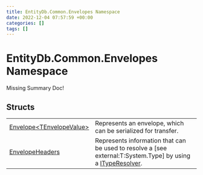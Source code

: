 ```yaml
---
title: EntityDb.Common.Envelopes Namespace
date: 2022-12-04 07:57:59 +00:00
categories: []
tags: []
---
```


# EntityDb.Common.Envelopes Namespace
Missing Summary Doc!
## Structs
<table><tr><td><a href='dotnet/entitydb.common.envelopes.envelope`1'>Envelope&lt;TEnvelopeValue&gt;</a></td><td>
Represents an envelope, which can be serialized for transfer.
</td></tr><tr><td><a href='dotnet/entitydb.common.envelopes.envelopeheaders'>EnvelopeHeaders</a></td><td>
Represents information that can be used to resolve a [see external:T:System.Type] by using a <a href='dotnet/entitydb.common.typeresolvers.ityperesolver'>ITypeResolver</a>.
</td></tr></table>
